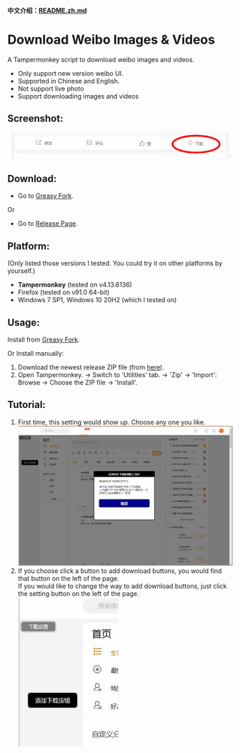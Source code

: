 **中文介绍：[README.zh.md](README.zh.md)**

# Download Weibo Images & Videos
A Tampermonkey script to download weibo images and videos.
- Only support new version weibo UI.
- Supported in Chinese and English.
- Not support live photo
- Support downloading images and videos

## Screenshot:
![1.jpg](res/1.JPG?raw=true)

## Download:
- Go to [Greasy Fork](https://greasyfork.org/scripts/430877-download-weibo-images-videos).

Or
- Go to [Release Page](releases).

## Platform:
(Only listed those versions I tested. You could try it on other platforms by yourself.)
- **Tampermonkey** (tested on v4.13.6136)
- Firefox (tested on v91.0 64-bit)
- Windows 7 SP1, Windows 10 20H2 (which I tested on)

## Usage:
Install from [Greasy Fork](https://greasyfork.org/scripts/430877-download-weibo-images-videos).

Or Install manually:
1. Download the newest release ZIP file (from [here](releases)).
2. Open Tampermonkey. -> Switch to 'Utilities' tab. -> 'Zip' -> 'Import': Browse -> Choose the ZIP file -> 'Install'.

## Tutorial:
1. First time, this setting would show up. Choose any one you like.\
![3.jpg](res/3.JPG?raw=true)
2. If you choose click a button to add download buttons, you would find that button on the left of the page.\
   If you would like to change the way to add download buttons, just click the setting button on the left of the page.\
![2.jpg](res/2.JPG?raw=true)
